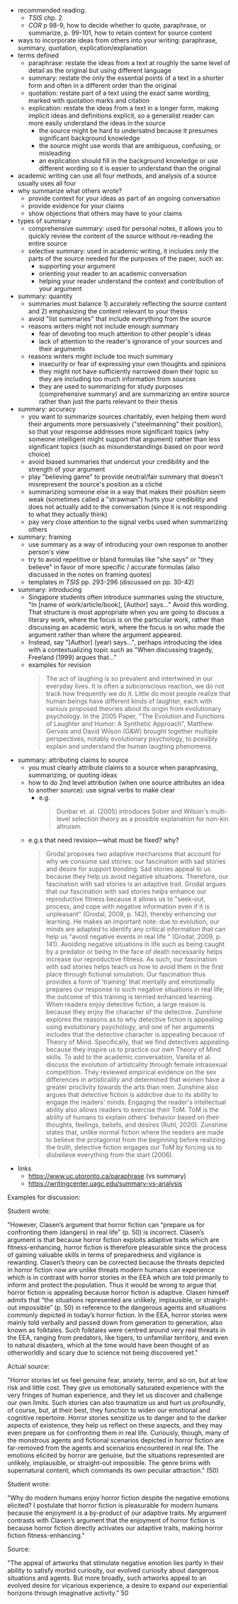 - recommended reading:
	- _TSIS_ chp. 2
	- _COR_ p 98-9, how to decide whether to quote, paraphrase, or summarize, p. 99-101, how to retain context for source content
- ways to incorporate ideas from others into your writing: paraphrase, summary, quotation, explication/explanation
- terms defined
	- paraphrase: restate the ideas from a text at roughly the same level of detail as the original but using different language
	- summary: restate the only the essential points of a text in a shorter form and often in a different order than the original
	- quotation: restate part of a text using the exact same wording, marked with quotation marks and citation
	- explication: restate the ideas from a text in a longer form, making implicit ideas and definitions explicit, so a generalist reader can more easily understand the ideas in the source
		- the source might be hard to undersatnd because it presumes significant background knowledge
		- the source might use words that are ambiguous, confusing, or misleading
		- an explication should fill in the background knowledge or use different wording so it is easier to understand than the original
- academic writing can use all four methods, and analysis of a source usually uses all four
- why summarize what others wrote?
	- provide context for your ideas as part of an ongoing conversation
	- provide evidence for your claims
	- show objections that others may have to your claims
- types of summary
	- comprehensive summary: used for personal notes, it allows you to quickly review the content of the source without re-reading the entire source
	- selective summary: used in academic writing, it includes only the parts of the source needed for the purposes of the paper, such as:
		- supporting your argument
		- orienting your reader to an academic conversation
		- helping your reader understand the context and contribution of your argument
- summary: quantity
	- summaries must balance 1) accurately reflecting the source content and 2) emphasizing the content relevant to your thesis
	- avoid "list summaries" that include everything from the source
	- reasons writers might not include enough summary
		- fear of devoting too much attention to other people's ideas
		- lack of attention to the reader's ignorance of your sources and their arguments
	- reasons writers might include too much summary
		- insecurity or fear of expressing your own thoughts and opinions
		- they might not have sufficiently narrowed down their topic so they are including too much information from sources
		- they are used to summarizing for study purposes (comprehensive summary) and are summarizing an entire source rather than just the parts relevant to their thesis
- summary: accuracy
	- you want to summarize sources charitably, even helping them word their arguments more persuasively ("steelmanning" their position), so that your response addresses more significant topics (why someone intelligent might support that argument) rather than less significant topics (such as misunderstandings based on poor word choice)
	- avoid biased summaries that undercut your credibility and the strength of your argument
	- play "believing game" to provide neutral/fair summary that doesn't misrepresent the source's position as a cliché
	- summarizing someone else in a way that makes their position seem weak (sometimes called a "strawman") hurts your credibility and does not actually add to the conversation (since it is not responding to what they actually think)
	- pay very close attention to the signal verbs used when summarizing others
- summary: framing
	- use summary as a way of introducing your own response to another person's view
	- try to avoid repetitive or bland formulas like "she says" or "they believe" in favor of more specific / accurate formulas  (also discussed in the notes on framing quotes)
	- templates in _TSIS_ pp. 293-296 (discussed on pp. 30-42)
- summary: introducing
	- Singapore students often introduce summaries using the structure, "In [name of work/article/book], [Author] says..." Avoid this wording. That structure is most appropriate when you are going to discuss a literary work, where the focus is on the particular work, rather than discussing an academic work, where the focus is on who made the argument rather than where the argument appeared.
	- Instead, say "[Author] (year) says...", perhaps introducing the idea with a contextualizing topic such as "When discussing tragedy, Freeland (1999) argues that..."
	- examples for revision
		> The act of laughing is so prevalent and intertwined in our everyday lives. It is often a subconscious reaction, we do not track how frequently we do it. Little do most people realize that human beings have different kinds of laughter, each with various proposed theories about its origin from evolutionary psychology. In the 2005 Paper, "The Evolution and Functions of Laughter and Humor: A Synthetic Approach", Matthew Gervais and David Wilson (G&W) brought together multiple perspectives, notably evolutionary psychology, to possibly explain and understand the human laughing phenomena.
- summary: attributing claims to source
	- you must clearly attribute claims to a source when paraphrasing, summarizing, or quoting ideas
	- how to do 2nd level attribution (when one source attributes an idea to another source): use signal verbs to make clear
		- e.g.
			> Dunbar et. al. (2005) introduces Sober and Wilson's multi-level selection theory as a possible explanation for non-kin altruism.
	- e.g.s that need revision—what must be fixed? why?
		> Grodal proposes two adaptive mechanisms that account for why we consume sad stories: our fascination with sad stories and desire for support bonding. Sad stories appeal to us because they help us avoid negative situations. Therefore, our fascination with sad stories is an adaptive trait. Grodal argues that our fascination with sad stories helps enhance our reproductive fitness because it allows us to "seek-out, process, and cope with negative information even if it is unpleasant" (Grodal, 2009, p. 142), thereby enhancing our learning. He makes an important note: due to evolution, our minds are adapted to identify any critical information that can help us "avoid negative events in real life " (Grodal, 2009, p. 141).  Avoiding negative situations in life such as being caught by a predator or being in the face of death necessarily helps increase our reproductive fitness. As such, our fascination with sad stories helps teach us how to avoid them in the first place through fictional simulation. Our fascination thus provides a form of 'training' that mentally and emotionally prepares our response to such negative situations in real life; the outcome of this training is termed enhanced learning.
		> When readers enjoy detective fiction, a large reason is because they enjoy the character of the detective. Zunshine explores the reasons as to why detective fiction is appealing using evolutionary psychology, and one of her arguments includes that the detective character is appealing because of Theory of Mind. Specifically, that we find detectives appealing because they inspire us to practice our own Theory of Mind skills.
		> To add to the academic conversation, Varella et al. discuss the evolution of artistcality through female intrasexual competition. They reviewed empirical evidence on the sex differences in artisticality and determined that women have a greater proclivity towards the arts than men.
		> Zunshine also argues that detective fiction is addictive due to its ability to engage the readers' minds. Engaging the reader's intellectual ability also allows readers to exercise their ToM. ToM is the ability of humans to explain others' behavior based on their thoughts, feelings, beliefs, and desires (Ruhl, 2020). Zunshine states that, unlike normal fiction where the readers are made to believe the protagonist from the beginning before realizing the truth, detective fiction engages our ToM by forcing us to disbelieve everything from the start (2006).
- links
	- https://www.uc.utoronto.ca/paraphrase (vs summary)
	- https://writingcenter.uagc.edu/summary-vs-analysis

Examples for discussion:

Student wrote:

"However, Clasen’s argument that horror fiction can “prepare us for confronting them (dangers) in real life” (p. 50) is incorrect.  Clasen’s argument is that because horror fiction exploits adaptive traits which are fitness-enhancing, horror fiction is therefore pleasurable since the process of gaining valuable skills in terms of preparedness and vigilance is rewarding. Clasen’s theory can be corrected because the threats depicted in horror fiction now are unlike threats modern humans can experience which is in contrast with horror stories in the EEA which are told primarily to inform and protect the population. Thus it would be wrong to argue that horror fiction is appealing because horror fiction is adaptive. Clasen himself admits that “the situations represented are unlikely, implausible, or straight-out impossible” (p. 50) in reference to the dangerous agents and situations commonly depicted in today’s horror fiction. In the EEA, horror stories were mainly told verbally and passed down from generation to generation, also known as folktales. Such folktales were centred around very real threats in the EEA, ranging from predators, like tigers, to unfamiliar territory, and even to natural disasters, which at the time would have been thought of as otherworldly and scary due to science not being discovered yet."

Actual source:

"Horror stories let us feel genuine fear, anxiety, terror, and so on, but at low risk and little cost. They give us emotionally saturated experience with the very fringes of human experience, and they let us discover and challenge our own limits. Such stories can also traumatize us and hurt us profoundly, of course, but, at their best, they function to widen our emotional and cognitive repertoire. Horror stories sensitize us to danger and to the darker aspects of existence, they help us reflect on these aspects, and they may even prepare us for confronting them in real life. Curiously, though, many of the monstrous agents and fictional scenarios depicted in horror fiction are far-removed from the agents and scenarios encountered in real life. The emotions elicited by horror are genuine, but the situations represented are unlikely, implausible, or straight-out impossible. The genre brims with supernatural content, which commands its own peculiar attraction." (50)

Student wrote:

"Why do modern humans enjoy horror fiction despite the negative emotions elicited? I postulate that horror fiction is pleasurable for modern humans because the enjoyment is a by-product of our adaptive traits. My argument contrasts with Clasen’s argument that the enjoyment of horror fiction is because horror fiction directly activates our adaptive traits, making horror fiction fitness-enhancing."

Source:

"The appeal of artworks that stimulate negative emotion lies partly in their ability to satisfy morbid curiosity, our evolved curiosity about dangerous situations and agents. But more broadly, such artworks appeal to an evolved desire for vicarious experience, a desire to expand our experiential horizons through imaginative activity." 50